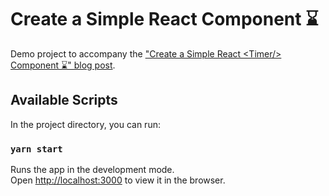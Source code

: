 # Create a Simple React <Timer/> Component ⌛

Demo project to accompany the ["Create a Simple React &lt;Timer/&gt; Component ⌛" blog post](https://dev.to/diegocasmo/create-a-simple-react-timer-component-jc2).

## Available Scripts

In the project directory, you can run:

### `yarn start`

Runs the app in the development mode.<br />
Open [http://localhost:3000](http://localhost:3000) to view it in the browser.

